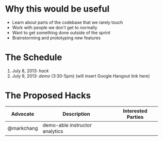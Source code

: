 # Why this would be useful
* Learn about parts of the codebase that we rarely touch
* Work with people we don't get to normally
* Want to get something done outside of the sprint
* Brainstorming and prototyping new features

# The Schedule
1. July 8, 2013: *hack*
2. July 9, 2013: *demo* (3:30-5pm) (will insert Google Hangout link here)

# The Proposed Hacks

| Advocate | Description | Interested Parties |
|----------|-------------|--------------------|
| @markchang | demo-able instructor analytics | |